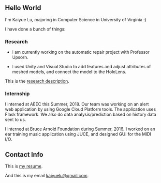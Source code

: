 ## Hello World

I'm Kaiyue Lu, majoring in Computer Science in University of Virginia :)

I have done a bunch of things:

### Research

- I am currently working on the automatic repair project with Professor Upsorn.

- I used Unity and Visual Studio to add features and adjust attributes of meshed models, and connect the model to the HoloLens.

This is the [research description](https://secure.rutgers.edu/urs/projects/projectDetails.aspx?ID=3001).

### Internship

I interned at AEEC this Summer, 2018. Our team was working on an alert web application by using Google Cloud Platform tools. The application uses Flask framework. We also do data analysis/prediction based on history data sent to us.

I interned at Bruce Arnold Foundation during Summer, 2016. I worked on an ear training music application using JUCE, and designed GUI for the MIDI I/O.


## Contact Info

This is [my resume](KaiyueLu.resume-UPDATE.pdf).

And this is my email <kaiyuelu@gmail.com>.
